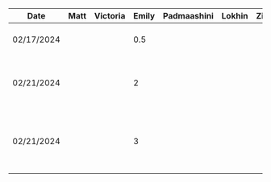 | Date       | Matt   | Victoria | Emily   | Padmaashini  | Lokhin  | Zihe   | Task                                          |
|------------|--------|----------|---------|--------------|---------|--------|-----------------------------------------------|
|02/17/2024  |        |          |0.5      |              |         |        |Set up initial project                         |
|02/21/2024  |        |          |2        |              |         |        |Added template functions for generator         |
|02/21/2024  |        |          |3        |              |         |        |Get random colour and palette from API         |

